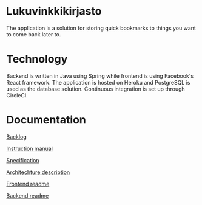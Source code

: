 # Lukuvinkkikirjasto

The application is a solution for storing quick bookmarks to things you want to come back later to. 

# Technology
Backend is written in Java using Spring while frontend is using Facebook's React framework. The application is hosted on Heroku and PostgreSQL is used as the database solution.
Continuous integration is set up through CircleCI. 

# Documentation

[Backlog](https://docs.google.com/spreadsheets/d/1tENnlKtYbCaMsuIFtkuLRumiq6fCyp-DeZCgLi0Ofms/edit#gid=1)

[Instruction manual]()

[Specification]()

[Architechture description](/documentation/architecture.md)

[Frontend readme](/lukuvinkkikirjasto-frontend/README.md)

[Backend readme](/lukuvinkkikirjasto-backend/README.md)
